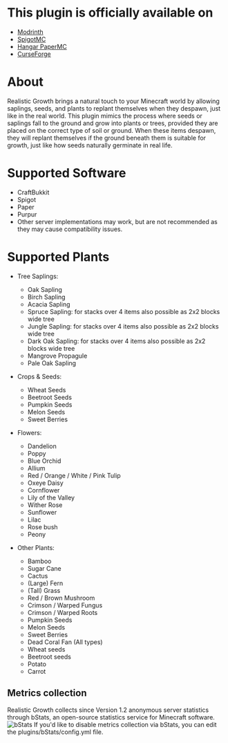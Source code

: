 # This plugin is officially available on
- [Modrinth](https://modrinth.com/plugin/realistic-growth)
- [SpigotMC](https://www.spigotmc.org/resources/realistic-growth.121462/)
- [Hangar PaperMC](https://hangar.papermc.io/cyklon/RealisticGrowth)
- [CurseForge](https://www.curseforge.com/minecraft/bukkit-plugins/realistic-growth)

# About
Realistic Growth brings a natural touch to your Minecraft world by allowing saplings, seeds, and plants to replant themselves when they despawn, just like in the real world. This plugin mimics the process where seeds or saplings fall to the ground and grow into plants or trees, provided they are placed on the correct type of soil or ground. When these items despawn, they will replant themselves if the ground beneath them is suitable for growth, just like how seeds naturally germinate in real life.

# Supported Software
- CraftBukkit
- Spigot
- Paper
- Purpur
- Other server implementations may work, but are not recommended as they may cause compatibility issues.

# Supported Plants
- Tree Saplings:

  -  Oak Sapling
  -  Birch Sapling
  -  Acacia Sapling
  -  Spruce Sapling: for stacks over 4 items also possible as 2x2 blocks wide tree
  -  Jungle Sapling: for stacks over 4 items also possible as 2x2 blocks wide tree
  -  Dark Oak Sapling: for stacks over 4 items also possible as 2x2 blocks wide tree
  -  Mangrove Propagule
  -  Pale Oak Sapling

- Crops & Seeds:

  -  Wheat Seeds
  -  Beetroot Seeds
  -  Pumpkin Seeds
  -  Melon Seeds
  -  Sweet Berries
 
- Flowers:

  -  Dandelion
  -  Poppy
  -  Blue Orchid
  -  Allium
  -  Red / Orange / White / Pink Tulip
  -  Oxeye Daisy
  -  Cornflower
  -  Lily of the Valley
  -  Wither Rose
  -  Sunflower
  -  Lilac
  -  Rose bush
  -  Peony

- Other Plants:

  -  Bamboo
  -  Sugar Cane
  -  Cactus
  -  (Large) Fern
  -  (Tall) Grass
  -  Red / Brown Mushroom
  -  Crimson / Warped Fungus
  -  Crimson / Warped Roots
  -  Pumpkin Seeds
  -  Melon Seeds
  -  Sweet Berries
  -  Dead Coral Fan (All types)
  -  Wheat seeds
  -  Beetroot seeds
  -  Potato
  -  Carrot

## Metrics collection
Realistic Growth collects since Version 1.2 anonymous server statistics through bStats, an open-source statistics service for Minecraft software.
![bStats](https://bstats.org/signatures/bukkit/Realistic%20Growth.svg)
If you'd like to disable metrics collection via bStats, you can edit the plugins/bStats/config.yml file.
